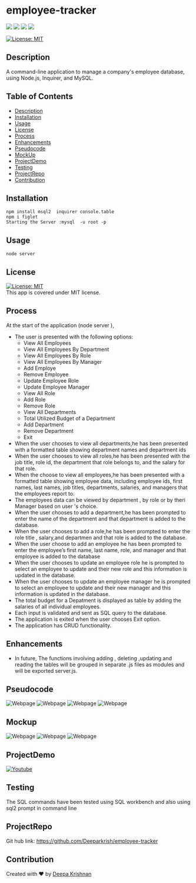 # employee-tracker 
  <p align="left">
    <img src="https://img.shields.io/github/repo-size/deeparkrish/employee-tracker" />
    <img src="https://img.shields.io/github/languages/top/deeparkrish/employee-tracker"  />
    <img src="https://img.shields.io/github/issues/deeparkrish/employee-tracker" />
    <img src="https://img.shields.io/github/last-commit/deeparkrish/employee-tracker" >   
  </p>

  [![License: MIT](https://img.shields.io/badge/License-MIT-yellow.svg)](https://opensource.org/licenses/MIT)<br />

  ## Description
 A command-line application to manage a company's employee database, using Node.js, Inquirer, and MySQL.
  
 
  ## Table of Contents 
  * [Description](#description)
  * [Installation](#installation)
  * [Usage](#usage)
  * [License](#license)
  * [Process](#process)
  * [Enhancements](#enhancements)
  * [Pseudocode](#pseudocode)
  * [MockUp](#mockup)
  * [ProjectDemo](#projectdemo)
  * [Testing](#testing)
  * [ProjectRepo](#projectrepo)
  * [Contribution](#contribution)
  
  
  ##  Installation
    npm install msql2  inquirer console.table 
    npm i figlet
    Starting the Server :mysql  -u root -p

  ##  Usage
    node server

  ## License 
  [![License: MIT](https://img.shields.io/badge/License-MIT-yellow.svg)](https://opensource.org/licenses/MIT)<br />
  This app is covered under MIT license.
  
  ## Process
  At the  start of the application (node server ),
  * The user is  presented with the following options: 
      * View All Employees
      * View All Employees By Department
      * View All Employees By Role
      * View All Employees By Manager
      * Add Employe
      * Remove Employee
      * Update Employee Role
      * Update Employee Manager
      * View All Role
      * Add Role
      * Remove Role
      * View All Departments
      * Total Utilized Budget of a Department
      * Add Department
      * Remove Department
      * Exit
  * When the user chooses to view all departments,he has been presented with a formatted table showing department names and department ids
  * When the user chooses to view all roles,he has been presented with the job title, role id, the department that role belongs to, and the salary for that role.
  * When the choose to view all employees,he has been presented with a formatted table showing employee data, including employee ids, first names, last names,      job titles, departments, salaries, and managers that the employees report to.
  * The employees data can be viewed by department , by role or by theri Manager based on user 's choice.
  * When the user chooses to add a department,he has been prompted to enter the name of the department and that department is added to the database.
  * When the user chooses to add a role,he has been prompted to enter the  role title , salary,and departmen and that role is added to the database.
  * When the user choose to add an employee he has been prompted to enter the employee’s first name, last name, role, and manager and that employee is added to     the database
  * When the user chooses to update an employee role he is prompted to select an employee to update and their new role and this information is updated in the       database.
  * When the user chooses to update an employee manager he is prompted to select an employee to update and their new manager and this information is updated in     the database.
  * The total budget for a Depatment is displayed as table by adding the salaries of all individual employees.
  * Each input is  validated and sent as SQL query to the database. 
  * The application is exited  when the user chooses Exit option.
  * The application has CRUD functionality.
  
  ##  Enhancements
  * In future, The functions involving adding , deleting ,updating and  reading the tables will be grouped in separate .js files as modules 
    and will be  exported server.js.
  

  ## Pseudocode
  ![Webpage](https://github.com/Deeparkrish/Team-Profile-Generator/blob/main/src/img/flow-chart.jpeg)
  ![Webpage](https://github.com/Deeparkrish/Team-Profile-Generator/blob/main/src/img/Pseudocode.jpeg)
  ![Webpage](https://github.com/Deeparkrish/Team-Profile-Generator/blob/main/src/img/pseudo1.jpeg)
  ![Webpage](https://github.com/Deeparkrish/Team-Profile-Generator/blob/main/src/img/pseudo2.jpeg)
  
  
  
  ##  Mockup
   ![Webpage](https://github.com/Deeparkrish/employee-tracker/blob/main/mockup-schema1.png)
   ![Webpage](https://github.com/Deeparkrish/employee-tracker/blob/main/mockup2.png)
   ![Webpage](https://github.com/Deeparkrish/employee-tracker/blob/main/mockup3.png)

   

  
  ##  ProjectDemo
  [![Youtube](https://img.youtube.com/vi/w_SiYzG9_kI/0.jpg)](https://www.youtube.com/embed/w_SiYzG9_kI)

  ## Testing
  The SQL commands have been tested using SQL workbench and also using sql2 prompt in command line
  
  ## ProjectRepo 
  Git hub link: https://github.com/Deeparkrish/employee-tracker

  ## Contribution
  Created with ❤️ by [Deepa Krishnan](https://github.com/DeeparKrish/README-generator)


